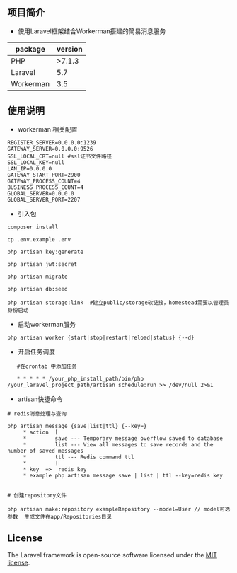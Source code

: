 ## 项目简介
 * 使用Laravel框架结合Workerman搭建的简易消息服务

package|version 
---|---
PHP|>7.1.3
Laravel|5.7
Workerman|3.5
 
## 使用说明
 * workerman 相关配置
 ```
 REGISTER_SERVER=0.0.0.0:1239
 GATEWAY_SERVER=0.0.0.0:9526
 SSL_LOCAL_CRT=null #ssl证书文件路径
 SSL_LOCAL_KEY=null
 LAN_IP=0.0.0.0
 GATEWAY_START_PORT=2900
 GATEWAY_PROCESS_COUNT=4
 BUSINESS_PROCESS_COUNT=4
 GLOBAL_SERVER=0.0.0.0
 GLOBAL_SERVER_PORT=2207
 ```
 * 引入包
 
 ```
 composer install
 
 cp .env.example .env
 
 php artisan key:generate
 
 php artisan jwt:secret
  
 php artisan migrate
 
 php artisan db:seed
 
php artisan storage:link  #建立public/storage软链接，homestead需要以管理员身份启动
 ```
 
 * 启动workerman服务
 
```
php artisan worker {start|stop|restart|reload|status} {--d}
```
* 开启任务调度
```$xslt
   #在crontab 中添加任务
   
   * * * * * /your_php_install_path/bin/php /your_laravel_project_path/artisan schedule:run >> /dev/null 2>&1
```

* artisan快捷命令
```$xslt
# redis消息处理与查询

php artisan message {save|list|ttl} {--key=}
     * action  [
     *         save --- Temporary message overflow saved to database
     *         list --- View all messages to save records and the number of saved messages
     *         ttl --- Redis command ttl
     *         ]
     * key  =>  redis key
     * example php artisan message save | list | ttl --key=redis key
     
     
# 创建repository文件

php artisan make:repository exampleRepository --model=User // model可选参数  生成文件在app/Repositories目录
```
 

## License

The Laravel framework is open-source software licensed under the [MIT license](https://opensource.org/licenses/MIT).
